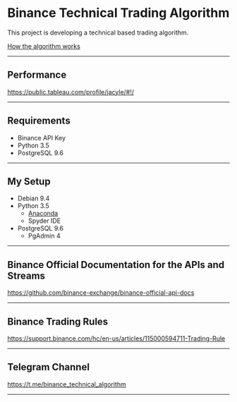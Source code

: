 # Binance Technical Trading Algorithm
This project is developing a technical based trading algorithm. 

[How the algorithm works](https://github.com/Jacyle/binance-technical-algorithm/blob/master/Algorithm/README.md)

---

## Performance

https://public.tableau.com/profile/jacyle/#!/

---

## Requirements

- Binance API Key
- Python 3.5
- PostgreSQL 9.6

---

## My Setup
- Debian 9.4
- Python 3.5
  - [Anaconda](https://conda.io/docs/user-guide/install/linux.html)
  - Spyder IDE
- PostgreSQL 9.6
  - PgAdmin 4
  
---

## Binance Official Documentation for the APIs and Streams

https://github.com/binance-exchange/binance-official-api-docs

---

## Binance Trading Rules

https://support.binance.com/hc/en-us/articles/115000594711-Trading-Rule

---

## Telegram Channel
https://t.me/binance_technical_algorithm

---
